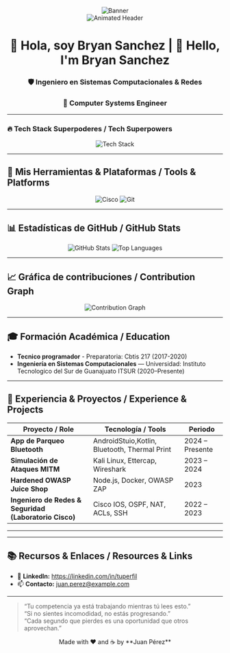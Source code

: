 <!-- Dynamic Banner with Tech Stack -->
<p align="center">
  <img src="https://raw.githubusercontent.com/BRYAN/BRYAN/master/banner.png" alt="Banner" /> 
  <br/>
  <img src="https://readme-typing-svg.demolab.com?font=Fira+Code&weight=600&size=22&duration=4000&pause=1000&color=58A6FF&center=true&vCenter=true&width=435&lines=Full-Stack+Developer;Cybersecurity+Researcher;Cloud+Enthusiast" alt="Animated Header" />
</p>

<h1 align="center">🚀 Hola, soy Bryan Sanchez | 👋 Hello, I'm Bryan Sanchez</h1>

<h3 align="center">🛡️ Ingeniero en Sistemas Computacionales & Redes</h3>
<h3 align="center">🔐 Computer Systems Engineer</h3>

---

### 🔥 Tech Stack Superpoderes / Tech Superpowers
<p align="center">
  <!-- Animated Tech Stack SVG -->
  <img src="https://skillicons.dev/icons?i=html,css,js,java,kotlin,compose,,python,django,git,cisco,&theme=dark&perline=8" alt="Tech Stack" />
</p>

---

## 🧰 Mis Herramientas & Plataformas / Tools & Platforms
<p align="center">
  <img src="https://img.shields.io/badge/Cisco-0070AD?logo=cisco&logoColor=white&style=for-the-badge" alt="Cisco"/>
  <img src="https://img.shields.io/badge/Git-F05032?logo=git&logoColor=white&style=for-the-badge" alt="Git"/>
</p>

---

## 📊 Estadísticas de GitHub / GitHub Stats
<p align="center">
  <img src="https://github-readme-stats.vercel.app/api?username=Brayan13141&show_icons=true&theme=radical" alt="GitHub Stats" />
  <img src="https://github-readme-stats.vercel.app/api/top-langs/?username=Brayan13141&layout=compact&theme=radical" alt="Top Languages" />
</p>

---

## 📈 Gráfica de contribuciones / Contribution Graph
<p align="center">
  <img src="https://activity-graph.herokuapp.com/graph?username=Brayan13141&theme=react-dark" alt="Contribution Graph" />
</p>

---

## 🎓 Formación Académica / Education
- **Tecnico programador** - Preparatoria: Cbtis 217 (2017-2020)
- **Ingeniería en Sistemas Computacionales** — Universidad: Instituto Tecnologico del Sur de Guanajuato ITSUR (2020–Presente)   
---

## 💼 Experiencia & Proyectos / Experience & Projects
| Proyecto / Role                                     | Tecnología / Tools                      | Periodo             |
|-----------------------------------------------------|-----------------------------------------|---------------------|
| **App de Parqueo Bluetooth**                        | AndroidStuio,Kotlin, Bluetooth, Thermal Print | 2024 – Presente     |
| **Simulación de Ataques MITM**                      | Kali Linux, Ettercap, Wireshark         | 2023 – 2024         |
| **Hardened OWASP Juice Shop**                       | Node.js, Docker, OWASP ZAP              | 2023                |
| **Ingeniero de Redes & Seguridad (Laboratorio Cisco)** | Cisco IOS, OSPF, NAT, ACLs, SSH         | 2022 – 2023         |

---


---

## 📚 Recursos & Enlaces / Resources & Links 
- 🔗 **LinkedIn:** https://linkedin.com/in/tuperfil  
- 📫 **Contacto:** juan.perez@example.com  

---

> “Tu competencia ya está trabajando mientras tú lees esto.”  
> “Si no sientes incomodidad, no estás progresando.”  
> “Cada segundo que pierdes es una oportunidad que otros aprovechan.”  

<p align="center">
  Made with ❤️ and ☕ by **Juan Pérez**
</p>
